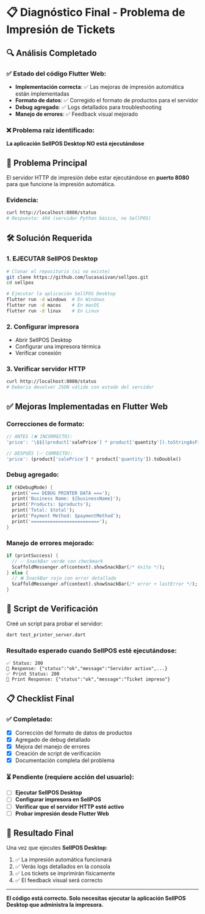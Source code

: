 # 📋 Diagnóstico Final - Problema de Impresión de Tickets

## 🔍 Análisis Completado

### ✅ Estado del código Flutter Web:
- **Implementación correcta**: ✅ Las mejoras de impresión automática están implementadas
- **Formato de datos**: ✅ Corregido el formato de productos para el servidor
- **Debug agregado**: ✅ Logs detallados para troubleshooting
- **Manejo de errores**: ✅ Feedback visual mejorado

### ❌ Problema raíz identificado:
**La aplicación SellPOS Desktop NO está ejecutándose**

## 🚨 Problema Principal

El servidor HTTP de impresión debe estar ejecutándose en **puerto 8080** para que funcione la impresión automática.

### Evidencia:
```bash
curl http://localhost:8080/status
# Respuesta: 404 (servidor Python básico, no SellPOS)
```

## 🛠️ Solución Requerida

### 1. **EJECUTAR SellPOS Desktop**
```bash
# Clonar el repositorio (si no existe)
git clone https://github.com/lucasaiivan/sellpos.git
cd sellpos

# Ejecutar la aplicación SellPOS Desktop
flutter run -d windows  # En Windows
flutter run -d macos    # En macOS
flutter run -d linux    # En Linux
```

### 2. **Configurar impresora**
- Abrir SellPOS Desktop
- Configurar una impresora térmica
- Verificar conexión

### 3. **Verificar servidor HTTP**
```bash
curl http://localhost:8080/status
# Debería devolver JSON válido con estado del servidor
```

## ✅ Mejoras Implementadas en Flutter Web

### Correcciones de formato:
```dart
// ANTES (❌ INCORRECTO):
'price': '\$${(product['salePrice'] * product['quantity']).toStringAsFixed(2)}'

// DESPUÉS (✅ CORRECTO):
'price': (product['salePrice'] * product['quantity']).toDouble()
```

### Debug agregado:
```dart
if (kDebugMode) {
  print('=== DEBUG PRINTER DATA ===');
  print('Business Name: ${businessName}');
  print('Products: $products');
  print('Total: $total');
  print('Payment Method: $paymentMethod');
  print('=========================');
}
```

### Manejo de errores mejorado:
```dart
if (printSuccess) {
  // ✅ SnackBar verde con checkmark
  ScaffoldMessenger.of(context).showSnackBar(/* éxito */);
} else {
  // ❌ SnackBar rojo con error detallado
  ScaffoldMessenger.of(context).showSnackBar(/* error + lastError */);
}
```

## 🧪 Script de Verificación

Creé un script para probar el servidor:
```bash
dart test_printer_server.dart
```

### Resultado esperado cuando SellPOS esté ejecutándose:
```
✅ Status: 200
📄 Response: {"status":"ok","message":"Servidor activo",...}
✅ Print Status: 200  
📄 Print Response: {"status":"ok","message":"Ticket impreso"}
```

## 📋 Checklist Final

### ✅ Completado:
- [x] Corrección del formato de datos de productos
- [x] Agregado de debug detallado
- [x] Mejora del manejo de errores
- [x] Creación de script de verificación
- [x] Documentación completa del problema

### ⏳ Pendiente (requiere acción del usuario):
- [ ] **Ejecutar SellPOS Desktop**
- [ ] **Configurar impresora en SellPOS**
- [ ] **Verificar que el servidor HTTP esté activo**
- [ ] **Probar impresión desde Flutter Web**

## 🎯 Resultado Final

Una vez que ejecutes **SellPOS Desktop**:

1. ✅ La impresión automática funcionará
2. ✅ Verás logs detallados en la consola
3. ✅ Los tickets se imprimirán físicamente
4. ✅ El feedback visual será correcto

---

**El código está correcto. Solo necesitas ejecutar la aplicación SellPOS Desktop que administra la impresora.**
